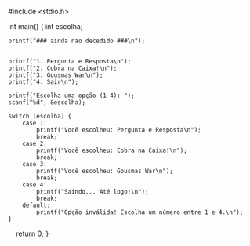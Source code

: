 #include <stdio.h>

int main() {
    int escolha;
    
    printf("### ainda nao decedido ###\n");
    
   
    printf("1. Pergunta e Resposta\n");
    printf("2. Cobra na Caixa!\n");
    printf("3. Gousmas War\n");
    printf("4. Sair\n");
    
    printf("Escolha uma opção (1-4): ");
    scanf("%d", &escolha);
    
    switch (escolha) {
        case 1:
            printf("Você escolheu: Pergunta e Resposta\n");
            break;
        case 2:
            printf("Você escolheu: Cobra na Caixa!\n");
            break;
        case 3:
            printf("Você escolheu: Gousmas War\n");
            break;
        case 4:
            printf("Saindo... Até logo!\n");
            break;
        default:
            printf("Opção inválida! Escolha um número entre 1 e 4.\n");
    }
    
    return 0;
}
